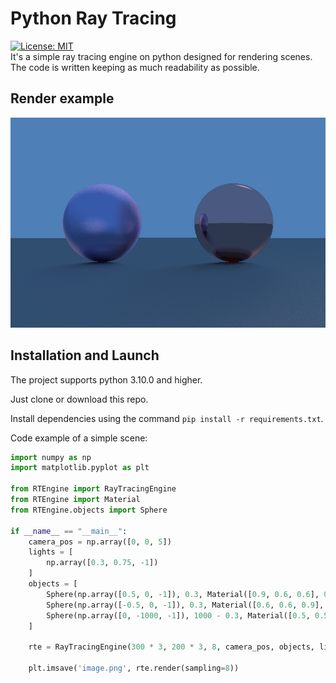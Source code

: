 # Python Ray Tracing
[![License: MIT](https://img.shields.io/badge/License-MIT-yellow.svg)](https://opensource.org/licenses/MIT) <br/>
It's a simple ray tracing engine on python designed for rendering scenes. The code is written keeping as much readability as possible.

## Render example
![render example](assets/ray_tracing_example.png)

## Installation and Launch
The project supports python 3.10.0 and higher. <br/>

Just clone or download this repo. <br/>

Install dependencies using the command `pip install -r requirements.txt`. 

Code example of a simple scene:

```python
import numpy as np
import matplotlib.pyplot as plt

from RTEngine import RayTracingEngine
from RTEngine import Material
from RTEngine.objects import Sphere

if __name__ == "__main__":
    camera_pos = np.array([0, 0, 5])
    lights = [
        np.array([0.3, 0.75, -1])
    ]
    objects = [
        Sphere(np.array([0.5, 0, -1]), 0.3, Material([0.9, 0.6, 0.6], 0)),
        Sphere(np.array([-0.5, 0, -1]), 0.3, Material([0.6, 0.6, 0.9], 0.7)),
        Sphere(np.array([0, -1000, -1]), 1000 - 0.3, Material([0.5, 0.5, 0.5], 0.3))
    ]

    rte = RayTracingEngine(300 * 3, 200 * 3, 8, camera_pos, objects, lights)

    plt.imsave('image.png', rte.render(sampling=8))

```
